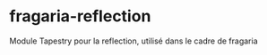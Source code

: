 fragaria-reflection
===================

Module Tapestry pour la reflection, utilisé dans le cadre de fragaria
